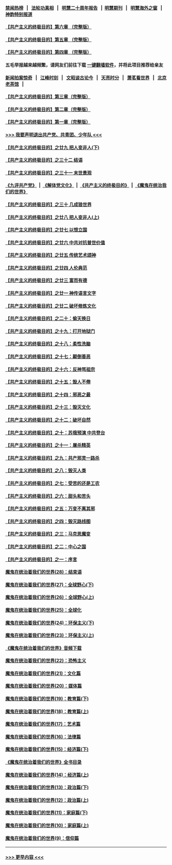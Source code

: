 #### [禁闻热榜](热点新闻.md?=0)  &nbsp;&nbsp;|&nbsp;&nbsp; [法轮功真相](https://github.com/gfw-breaker/truth/blob/master/README.md?=0) &nbsp;&nbsp;|&nbsp;&nbsp; [明慧二十周年报告](https://github.com/gfw-breaker/mh-reports/blob/master/README.md?=0) &nbsp;&nbsp;|&nbsp;&nbsp;[明慧期刊](https://github.com/gfw-breaker/mh-qikan) &nbsp;&nbsp;|&nbsp;&nbsp; [明慧海外之窗](https://github.com/gfw-breaker/mh-news/blob/master/README.md?=0) &nbsp;&nbsp;|&nbsp;&nbsp; [神韵特别报道](https://github.com/gfw-breaker/mh-news/blob/master/shenyun.md?=0)
#### [【共产主义的终极目的】第六章 （完整版）](../pages/nsc422/n11428913.md?t=03141031) 
#### [【共产主义的终极目的】第五章 （完整版）](../pages/nsc422/n11428912.md?t=03141031) 
#### [【共产主义的终极目的】第四章 （完整版）](../pages/nsc422/n11428907.md?t=03141031) 
#### 五毛举报越来越频繁，请网友们前往下载 [一键翻墙软件](https://github.com/gfw-breaker/ssr-accounts)，并将此项目推荐给亲友
#### [新闻拍案惊奇](https://github.com/gfw-breaker/banned-news/blob/master/pages/link4.md) &nbsp;&nbsp;|&nbsp;&nbsp; [江峰时刻](https://github.com/gfw-breaker/banned-news/blob/master/pages/link4.md) &nbsp;&nbsp;|&nbsp;&nbsp; [文昭谈古论今](https://github.com/gfw-breaker/banned-news/blob/master/pages/link4.md) &nbsp;&nbsp;|&nbsp;&nbsp; [天亮时分](https://github.com/gfw-breaker/banned-news/blob/master/pages/link4.md) &nbsp;&nbsp;|&nbsp;&nbsp; [萧茗看世界](https://github.com/gfw-breaker/banned-news/blob/master/pages/link4.md) &nbsp;&nbsp;|&nbsp;&nbsp; [北京老茶馆](https://github.com/gfw-breaker/banned-news/blob/master/pages/link4.md) &nbsp;&nbsp;|&nbsp;&nbsp; 
#### [【共产主义的终极目的】第三章（完整版）](../pages/nsc422/n11428848.md?t=03141031) 
#### [【共产主义的终极目的】第二章（完整版）](../pages/nsc422/n11428831.md?t=03141031) 
#### [【共产主义的终极目的】第一章（完整版）](../pages/nsc422/n11417651.md?t=03141031) 
#### [>>> 我要声明退出共产党、共青团、少年队 <<<](https://github.com/begood0513/goodnews/blob/master/quit/letter.md) 
#### [【共产主义的终极目的】之廿九 把人变非人(下)](../pages/nsc422/n11344140.md?t=03141031) 
#### [【共产主义的终极目的】之三十二 结语](../pages/nsc422/n11360535.md?t=03141031) 
#### [【共产主义的终极目的】之三十一 末世景观](../pages/nsc422/n11351129.md?t=03141031) 
#### [《九评共产党》](https://github.com/begood0513/9ping.md/blob/master/README.md) &nbsp;|&nbsp; [《解体党文化》](../../../../jtdwh.md/blob/master/README.md)  &nbsp;|&nbsp; [《共产主义的终极目的》](../../../../gczydzjmd.md/blob/master/README.md) &nbsp;|&nbsp; [《魔鬼在统治我们的世界》](../../../../mgztzwmdsj.md/blob/master/README.md) 
#### [【共产主义的终极目的】之三十 几成狼世界](../pages/nsc422/n11348280.md?t=03141031) 
#### [【共产主义的终极目的】之廿八 把人变非人(上)](../pages/nsc422/n11340492.md?t=03141031) 
#### [【共产主义的终极目的】之廿七 以恨立国](../pages/nsc422/n11336944.md?t=03141031) 
#### [【共产主义的终极目的】之廿六 中共对抗普世价值](../pages/nsc422/n11324785.md?t=03141031) 
#### [【共产主义的终极目的】之廿五 传统艺术颂神](../pages/nsc422/n11296396.md?t=03141031) 
#### [【共产主义的终极目的】之廿四 人伦典范](../pages/nsc422/n11296397.md?t=03141031) 
#### [【共产主义的终极目的】之廿三 富而有德](../pages/nsc422/n11283598.md?t=03141031) 
#### [【共产主义的终极目的】之廿一 神传语言文字](../pages/nsc422/n11263265.md?t=03141031) 
#### [【共产主义的终极目的】之廿二 破坏修炼文化](../pages/nsc422/n11245728.md?t=03141031) 
#### [【共产主义的终极目的】之二十：偷天换日](../pages/nsc422/n11238846.md?t=03141031) 
#### [【共产主义的终极目的】之十九：打开地狱门](../pages/nsc422/n11206376.md?t=03141031) 
#### [【共产主义的终极目的】之十八：柔性洗脑](../pages/nsc422/n11199994.md?t=03141031) 
#### [【共产主义的终极目的】之十七：颠倒善恶](../pages/nsc422/n11179782.md?t=03141031) 
#### [【共产主义的终极目的】之十六：反神骂祖宗](../pages/nsc422/n11166798.md?t=03141031) 
#### [【共产主义的终极目的】之十五：毁人不倦](../pages/nsc422/n11166792.md?t=03141031) 
#### [【共产主义的终极目的】之十四：邪恶之最](../pages/nsc422/n11150249.md?t=03141031) 
#### [【共产主义的终极目的】之十三：毁灭文化](../pages/nsc422/n11135227.md?t=03141031) 
#### [【共产主义的终极目的】之十二：破坏自然](../pages/nsc422/n11135214.md?t=03141031) 
#### [【共产主义的终极目的】之十：苏俄预演 中共登台](../pages/nsc422/n11118424.md?t=03141031) 
#### [【共产主义的终极目的】之十一：屠杀精英](../pages/nsc422/n11118442.md?t=03141031) 
#### [【共产主义的终极目的】之九：共产邪灵一路杀](../pages/nsc422/n11114139.md?t=03141031) 
#### [【共产主义的终极目的】之八：毁灭人类](../pages/nsc422/n11108503.md?t=03141031) 
#### [【共产主义的终极目的】之七：受苦的还是工农](../pages/nsc422/n11101809.md?t=03141031) 
#### [【共产主义的终极目的】之六：甜头和苦头](../pages/nsc422/n11096971.md?t=03141031) 
#### [【共产主义的终极目的】之五：万变不离其邪](../pages/nsc422/n11091285.md?t=03141031) 
#### [【共产主义的终极目的】之四：毁灭路线图](../pages/nsc422/n11086284.md?t=03141031) 
#### [【共产主义的终极目的】之三：马克思魔变](../pages/nsc422/n11061941.md?t=03141031) 
#### [【共产主义的终极目的】之二：中心之国](../pages/nsc422/n11047728.md?t=03141031) 
#### [【共产主义的终极目的】之一：序言](../pages/nsc422/n11086077.md?t=03141031) 
#### [魔鬼在统治着我们的世界(28)：结束语](../pages/nsc422/n10936246.md?t=03141031) 
#### [魔鬼在统治着我们的世界(27)：全球野心(下)](../pages/nsc422/n10928319.md?t=03141031) 
#### [魔鬼在统治着我们的世界(26)：全球野心(上)](../pages/nsc422/n10900318.md?t=03141031) 
#### [魔鬼在统治着我们的世界(25)：全球化](../pages/nsc422/n10788205.md?t=03141031) 
#### [魔鬼在统治着我们的世界(24)：环保主义(下)](../pages/nsc422/n10695307.md?t=03141031) 
#### [魔鬼在统治着我们的世界(23)：环保主义(上)](../pages/nsc422/n10688613.md?t=03141031) 
#### [《魔鬼在统治着我们的世界》音频下载](../pages/nsc422/n10635553.md?t=03141031) 
#### [魔鬼在统治着我们的世界(22)：恐怖主义](../pages/nsc422/n10614727.md?t=03141031) 
#### [魔鬼在统治着我们的世界(21)：文化篇](../pages/nsc422/n10597706.md?t=03141031) 
#### [魔鬼在统治着我们的世界(20)：媒体篇](../pages/nsc422/n10586579.md?t=03141031) 
#### [魔鬼在统治着我们的世界(19)：教育篇(下)](../pages/nsc422/n10564808.md?t=03141031) 
#### [魔鬼在统治着我们的世界(18)：教育篇(上)](../pages/nsc422/n10526970.md?t=03141031) 
#### [魔鬼在统治着我们的世界(17)：艺术篇](../pages/nsc422/n10499093.md?t=03141031) 
#### [魔鬼在统治着我们的世界(16)：法律篇](../pages/nsc422/n10485969.md?t=03141031) 
#### [魔鬼在统治着我们的世界(15)：经济篇(下)](../pages/nsc422/n10469975.md?t=03141031) 
#### [《魔鬼在统治着我们的世界》全书目录](../pages/nsc422/n10464261.md?t=03141031) 
#### [魔鬼在统治着我们的世界(14)：经济篇(上)](../pages/nsc422/n10457370.md?t=03141031) 
#### [魔鬼在统治着我们的世界(13)：政治篇(下)](../pages/nsc422/n10448270.md?t=03141031) 
#### [魔鬼在统治着我们的世界(12)：政治篇(上)](../pages/nsc422/n10444576.md?t=03141031) 
#### [魔鬼在统治着我们的世界(11)：家庭篇(下)](../pages/nsc422/n10440961.md?t=03141031) 
#### [魔鬼在统治着我们的世界(10)：家庭篇(上)](../pages/nsc422/n10435448.md?t=03141031) 
#### [魔鬼在统治着我们的世界(9)：信仰篇](../pages/nsc422/n10432159.md?t=03141031) 

----
#### [ >>> 更早内容 <<< ](../indexes/nsc422-earlier.md)
